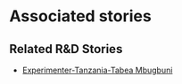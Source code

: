 # Associated stories

<!-- !!DO NOT REMOVE!! start autogenerated hyperlinks -->
## Related R&D Stories
- [Experimenter\-Tanzania\-Tabea Mbugbuni](/RnD-Archive/stories/?doc=Experimenters_TZA)
<!-- !!DO NOT REMOVE!! end autogenerated hyperlinks -->